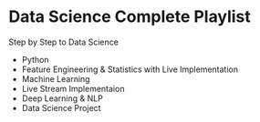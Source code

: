 # Data Science Complete Playlist
Step by Step to Data Science 
- Python
- Feature Engineering & Statistics with Live Implementation
- Machine Learning
- Live Stream Implementaion
- Deep Learning & NLP
- Data Science Project

